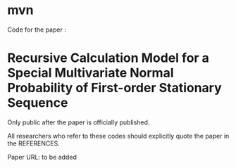 # mvn

Code for the paper : 
# Recursive Calculation Model for a Special Multivariate Normal Probability of First-order Stationary Sequence


Only public after the paper is officially published.

All researchers who refer to these codes should explicitly quote the paper in the REFERENCES.

Paper URL: to be added
